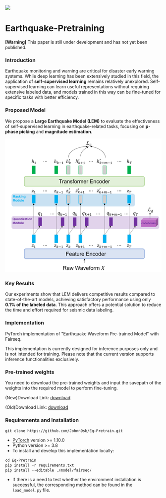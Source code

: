 ![](https://img.shields.io/static/v1?label=python&message=>3.8&color=yellow)

# Earthquake-Pretraining
**[Warning]** This paper is still under development and has not yet been published.

### Introduction
Earthquake monitoring and warning are critical for disaster early warning systems. While deep learning has been extensively studied in this field, the application of **self-supervised learning** remains relatively unexplored. Self-supervised learning can learn useful representations without requiring extensive labeled data, and models trained in this way can be fine-tuned for specific tasks with better efficiency.

### Proposed Model
We propose a **Large Earthquake Model (LEM)** to evaluate the effectiveness of self-supervised learning in earthquake-related tasks, focusing on **p-phase picking** and **magnitude estimation**.

![Model Structure](docs/model.png)

### Key Results
Our experiments show that LEM delivers competitive results compared to state-of-the-art models, achieving satisfactory performance using only **0.1% of the labeled data**. This approach offers a potential solution to reduce the time and effort required for seismic data labeling.

### Implementation
PyTorch implementation of "Earthquake Waveform Pre-trained Model" with Fairseq.

This implementation is currently designed for inference purposes only and is not intended for training.
Please note that the current version supports inference functionalities exclusively.

### Pre-trained weights
You need to download the pre-trained weights and input the savepath of the weights into the required model to perform fine-tuning.

(New)Download Link: [download](https://drive.google.com/file/d/1sXjPTJ5Y8bNmJERgkAUZx7BLOTsrbeFP/view?usp=sharing)

(Old)Download Link: [download](https://drive.google.com/file/d/1QRpMPg4Q-gOQpfDoS5NbmiVzIMb6njS9/view?usp=sharing)


### Requirements and Installation
```
git clone https://github.com/Johnn9sb/Eq-Pretrain.git
```
+ [PyTorch](https://pytorch.org/) version >= 1.10.0
+ Python version >= 3.8
+ To install and develop this implementation locally:
```
cd Eq-Pretrain
pip install -r requirements.txt
pip install --editable ./model/fairseq/
```
+ If there is a need to test whether the environment installation is successful, the corresponding method can be found in the `load_model.py` file.
